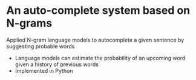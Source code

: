 # An auto-complete system based on N-grams

Applied N-gram language models to autocomplete a given sentence by suggesting probable words
- Language models can estimate the probability of an upcoming word given a history of previous words
- Implemented in Python
